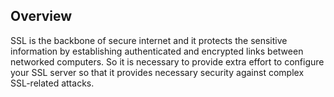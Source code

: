 ## Overview

SSL is the backbone of secure internet and it protects the sensitive information by establishing authenticated and encrypted links between networked computers. So it is necessary to provide extra effort to configure your SSL server so that it provides necessary security against complex SSL-related attacks.
